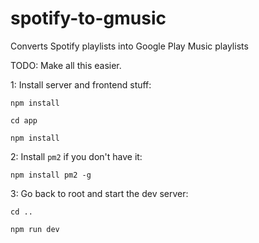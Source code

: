 # spotify-to-gmusic
Converts Spotify playlists into Google Play Music playlists

TODO: Make all this easier.

1: Install server and frontend stuff:

````npm install````

````cd app````

````npm install````

2: Install ````pm2```` if you don't have it:

````npm install pm2 -g````

3: Go back to root and start the dev server:

````cd ..````

````npm run dev````
